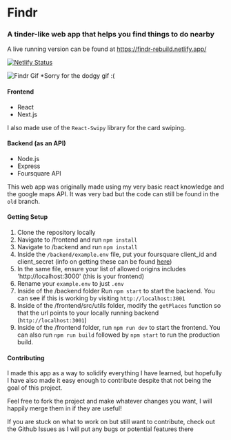 # Findr

### A tinder-like web app that helps you find things to do nearby

A live running version can be found at https://findr-rebuild.netlify.app/

[![Netlify Status](https://api.netlify.com/api/v1/badges/0cbe76ef-a3bf-46e3-a237-ae48bbf7cde0/deploy-status)](https://app.netlify.com/sites/findr-rebuild/deploys)

![Findr Gif](https://media.giphy.com/media/dB02uIJ5SPSUqJRQfw/giphy.gif)
\*Sorry for the dodgy gif :(

#### Frontend

- React
- Next.js

I also made use of the `React-Swipy` library for the card swiping.

#### Backend (as an API)

- Node.js
- Express
- Foursquare API

This web app was originally made using my very basic react knowledge and the google maps API. It was very bad but the code can still be found in the `old` branch.

#### Getting Setup

1. Clone the repository locally
2. Navigate to /frontend and run `npm install`
3. Navigate to /backend and run `npm install`
4. Inside the `/backend/example.env` file, put your foursquare client_id and client_secret (info on getting these can be found [here](https://developer.foursquare.com/docs/api))
5. In the same file, ensure your list of allowed origins includes 'http://localhost:3000' (this is your frontend)
6. Rename your `example.env` to just `.env`
7. Inside of the /backend folder Run `npm start` to start the backend. You can see if this is working by visiting `http://localhost:3001`
8. Inside of the /frontend/src/utils folder, modify the `getPlaces` function so that the url points to your locally running backend (`http://localhost:3001`)
9. Inside of the /frontend folder, run `npm run dev` to start the frontend. You can also run `npm run build` followed by `npm start` to run the production build.

#### Contributing

I made this app as a way to solidify everything I have learned, but hopefully I have also made it easy enough to contribute despite that not being the goal of this project.

Feel free to fork the project and make whatever changes you want, I will happily merge them in if they are useful!

If you are stuck on what to work on but still want to contribute, check out the Github Issues as I will put any bugs or potential features there
